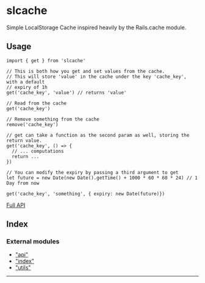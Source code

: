 
slcache
=======

Simple LocalStorage Cache inspired heavily by the Rails.cache module.

Usage
-----

```
import { get } from 'slcache'

// This is both how you get and set values from the cache. 
// This will store 'value' in the cache under the key 'cache_key', with a default
// expiry of 1h
get('cache_key', 'value') // returns 'value'

// Read from the cache
get('cache_key')

// Remove something from the cache
remove('cache_key')

// get can take a function as the second param as well, storing the return value.
get('cache_key', () => {
  // ... computations
  return ...
})

// You can modify the expiry by passing a third argument to get
let future = new Date(new Date().getTime() + 1000 * 60 * 60 * 24) // 1 Day from now

get('cache_key', 'something', { expiry: new Date(future)})
```

[Full API](./docs/modules/_api_.md)

## Index

### External modules

* ["api"](modules/_api_.md)
* ["index"](modules/_index_.md)
* ["utils"](modules/_utils_.md)

---

